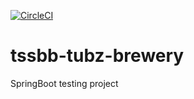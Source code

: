[![CircleCI](https://circleci.com/gh/tubins/tssbb-tubz-brewery/tree/master.svg?style=svg)](https://circleci.com/gh/tubins/tssbb-tubz-brewery/tree/master)
# tssbb-tubz-brewery

SpringBoot testing project
